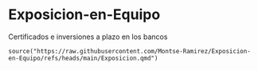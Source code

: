 # Exposicion-en-Equipo
Certificados e inversiones a plazo en los bancos 
```
source("https://raw.githubusercontent.com/Montse-Ramirez/Exposicion-en-Equipo/refs/heads/main/Exposicion.qmd")
```

